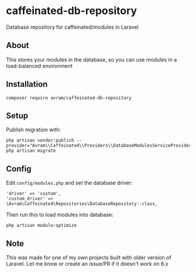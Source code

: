 # caffeinated-db-repository
Database repository for caffeinated/modules in Laravel

## About
This stores your modules in the database, so you can use modules in a load-balanced environment

## Installation

```
composer require avram/caffeinated-db-repository
```

## Setup

Publish migration with:
```
php artisan vendor:publish --provider="Avram\\Caffeinated\\Providers\\DatabaseModulesServiceProvider"
php artisan migrate
```

## Config

Edit `config/modules.php` and set the database driver:
```
'driver' => 'custom',
'custom_driver' => \Avram\Caffeinated\Repositories\DatabaseRepository::class,
```

Then run this to load modules into database:
```
php artisan module:optimize
```

## Note
This was made for one of my own projects built with older version of Laravel. Let me know or create an issue/PR if it doesn't work on 6.x
